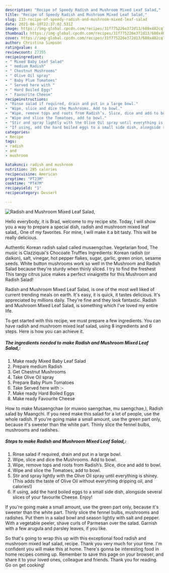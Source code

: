 ```yaml
---
description: "Recipe of Speedy Radish and Mushroom Mixed Leaf Salad,"
title: "Recipe of Speedy Radish and Mushroom Mixed Leaf Salad,"
slug: 233-recipe-of-speedy-radish-and-mushroom-mixed-leaf-salad
date: 2021-06-10T22:37:02.531Z
image: https://img-global.cpcdn.com/recipes/31f775226e372d13/680x482cq70/radish-and-mushroom-mixed-leaf-salad-recipe-main-photo.jpg
thumbnail: https://img-global.cpcdn.com/recipes/31f775226e372d13/680x482cq70/radish-and-mushroom-mixed-leaf-salad-recipe-main-photo.jpg
cover: https://img-global.cpcdn.com/recipes/31f775226e372d13/680x482cq70/radish-and-mushroom-mixed-leaf-salad-recipe-main-photo.jpg
author: Christina Simpson
ratingvalue: 4
reviewcount: 27355
recipeingredient:
- " Mixed Baby Leaf Salad"
- " medium Radish"
- " Chestnut Mushrooms"
- " Olive Oil spray"
- " Baby Plum Tomatoes"
- " Served here with "
- " Hard Boiled Eggs"
- " Favourite Cheese"
recipeinstructions:
- "Rinse salad if required, drain and put in a large bowl."
- "Wipe, slice and dice the Mushrooms. Add to bowl."
- "Wipe, remove tops and roots from Radish’s. Slice, dice and add to bowl."
- "Wipe and slice the Tomatoes, add to bowl."
- "Stir and spray lightly with the Olive Oil spray until everything is shiney. (This adds the taste of Olive Oil without everything dripping oil, and calories!)"
- "If using, add the hard boiled eggs to a small side dish, alongside several slices of your favourite Cheese. Enjoy!"
categories:
- Recipe
tags:
- radish
- and
- mushroom

katakunci: radish and mushroom 
nutrition: 285 calories
recipecuisine: American
preptime: "PT23M"
cooktime: "PT47M"
recipeyield: "1"
recipecategory: Dessert

---
```



![Radish and Mushroom Mixed Leaf Salad,](https://img-global.cpcdn.com/recipes/31f775226e372d13/680x482cq70/radish-and-mushroom-mixed-leaf-salad-recipe-main-photo.jpg)

Hello everybody, it is Brad, welcome to my recipe site. Today, I will show you a way to prepare a special dish, radish and mushroom mixed leaf salad,. One of my favorites. For mine, I will make it a bit tasty. This will be really delicious.

Authentic Korean radish salad called musaengchae. Vegetarian food, The music is Clazziquai&#39;s Chocoate Truffles Ingredients: Korean radish (or daikon), salt, vinegar, hot pepper flakes, sugar, garlic, green onion, sesame seeds. White button mushrooms work so well in the Mushroom and Radish Salad because they&#39;re sturdy when thinly sliced. I try to find the freshest This tangy citrus juice makes a perfect vinaigrette for this Mushroom and Radish Salad!

Radish and Mushroom Mixed Leaf Salad, is one of the most well liked of current trending meals on earth. It's easy, it is quick, it tastes delicious. It's appreciated by millions daily. They're fine and they look fantastic. Radish and Mushroom Mixed Leaf Salad, is something which I've loved my entire life.


To get started with this recipe, we must prepare a few ingredients. You can have radish and mushroom mixed leaf salad, using 8 ingredients and 6 steps. Here is how you can achieve it.

<!--inarticleads1-->

##### The ingredients needed to make Radish and Mushroom Mixed Leaf Salad,:

1. Make ready  Mixed Baby Leaf Salad
1. Prepare  medium Radish
1. Get  Chestnut Mushrooms
1. Take  Olive Oil spray
1. Prepare  Baby Plum Tomatoes
1. Take  Served here with :-
1. Make ready  Hard Boiled Eggs
1. Make ready  Favourite Cheese


How to make Musaengchae (or muwoo saengchae, mu saengchae,), Radish salad by Maangchi. If you need make this salad for a lot of people, use the whole radish. If you&#39;re going make a small amount, use the green part only, because it&#39;s sweeter than the white part. Thinly slice the fennel bulbs, mushrooms and radishes. 

<!--inarticleads2-->

##### Steps to make Radish and Mushroom Mixed Leaf Salad,:

1. Rinse salad if required, drain and put in a large bowl.
1. Wipe, slice and dice the Mushrooms. Add to bowl.
1. Wipe, remove tops and roots from Radish’s. Slice, dice and add to bowl.
1. Wipe and slice the Tomatoes, add to bowl.
1. Stir and spray lightly with the Olive Oil spray until everything is shiney. (This adds the taste of Olive Oil without everything dripping oil, and calories!)
1. If using, add the hard boiled eggs to a small side dish, alongside several slices of your favourite Cheese. Enjoy!


If you&#39;re going make a small amount, use the green part only, because it&#39;s sweeter than the white part. Thinly slice the fennel bulbs, mushrooms and radishes. Put them in a salad bowl and season lightly with salt and pepper. With a vegetable peeler, shave curls of Parmesan over the salad. Garnish with a few arugula and parsley leaves, if you like. 

So that's going to wrap this up with this exceptional food radish and mushroom mixed leaf salad, recipe. Thank you very much for your time. I'm confident you will make this at home. There's gonna be interesting food in home recipes coming up. Remember to save this page on your browser, and share it to your loved ones, colleague and friends. Thank you for reading. Go on get cooking!
